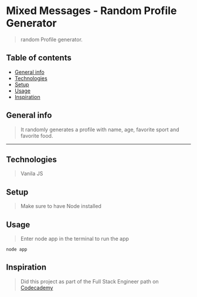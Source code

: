 # Mixed Messages - Random Profile Generator

> random Profile generator.

## Table of contents
* [General info](#general-info)
* [Technologies](#technologies)
* [Setup](#setup)
* [Usage](#usage)
* [Inspiration](#inspiration)


## General info
> It randomly generates a profile with name, age, favorite sport and favorite food.

---

## Technologies
> Vanila JS


## Setup 
> Make sure to have Node installed 

## Usage
> Enter node app in the terminal to run the app
```
node app
```
## Inspiration
> Did this project as part of the Full Stack Engineer path on [Codecademy](http://codecademy.com)



